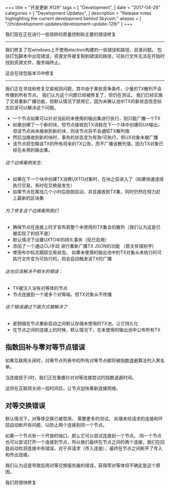 +++
title = "开发更新 #129"
tags = [
    "Development",
]
date = "2017-04-26"
categories = [
    "Development Updates",
]
description = "Release notes highlighting the current development behind Skycoin."
aliases = [
	"/zh/development-updates/development-update-129/"
]
+++

我们现在正在进行一些琐碎的质量控制和主要的错误修复

---

我们修复了在windows上不使用electron构建的一些错误和路径、目录问题。 包括打包脚本中出现错误，资源文件被复制到错误的路径，可执行文件无法在开始时找到资源文件，服务端终止。

这会在钱包版本15中修复

---

我们正在寻找和修复交易规则问题，其中由于某些竞争条件，少量的TX散列不会传播到所有节点。 我们认为这个问题已经被修复了，但仍在测试。 我们已经实施了交易重新广播功能，但默认情况下禁用它，因为未确认池中TX的新状态信息标志应该可以解决这个问题。

- 一个节点如果可以针对当前的未使用的输出集进行执行，则只能广播一个TX
- 如果创建了一个新的块，但节点接收到TX消耗在下一个块中创建的UX输出，但该节点尚未接收到新的块，则该节点将不会通知TX散列值
- 然后当接收到新的块时，事务的状态变为有效/可执行，但UX对象未被广播
- 该节点将忽略该TX的所有将来的TX公告，而不广播该散列值，因为TX对象已经在未用的输出集。

###### 这个边缘案例发生:

- 如果在下一个块中创建TX消费UXTO对象时，在块之前进入了（如果快速连续执行交易，有时在交换是发生）
- 如果节点在离线几个小时后刚刚启动，并且接收到TX集，同时仍然在努力赶上最新的区块集


###### 为了修复这个边缘案例我们

- 确保节点在连接上时才宣布其整个未使用的TX集合的散列（我们认为这是已被实现了的但不是）
- 默认情况下设置UXTO中的持久事务（现已启用）
- 添加了一个通过CLI手动 进行重新广播TX JSON的功能  （原文有错别字)
- 使用布尔标志跟踪交易状态。 如果未使用的输出池中的TX对象从未执行的可执行文件变为可执行的，则会自动触发该TX的广播

###### 这也应该解决不相关的错误：

- TX被注入没有对等体的节点
- 节点连接到一个或多个对等端，但TX对象从不传播

###### 这个错误通过下面方式被解决了:

- 密钥值在节点重新启动之间默认存储未使用的TX池，让它持久化
- 在节点之间的连接上的时候，默认情况下，在未使用的输出池中公布所有TX

## 指数回补与零对等节点错误

如果互联网关闭时，对等节点列表中的所有对等节点都将被指数退避算法列入黑名单。

当连接低于2时，我们正在重置针对对等连接尝试的指数退避时间。

这将在互联网关闭一段时间后，让节点加快重新连接网络。

## 对等交换错误

默认情况下，对等体交换已被禁用， 需要更多的测试。 处理未经请求的连接和环回自动断开有问题，以防止两个连接到同一个节点。

如果一个节点有一个开放的端口，那么它可以尝试连接到一个节点。 同一个节点也可以尝试打开一个连接到节点，所以我们最终在节点之间的两个连接，我们在回路自动检测连接中有错误，对于非请求（传入连接），最终在节点之间断开了传入和传出连接。

我们认为这是导致启用对等交换服务器的错误，获得零对等体但不确定是这个原因。

我们将很快修复
